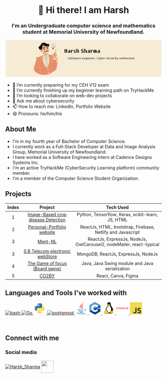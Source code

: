 <h1 align="center"> 👋  Hi there! I am Harsh </h1>

<h3 align="center"> I'm an Undergraduate computer science and mathematics student at Memorial University of Newfoundland. </h3>

<img src="/images/Harsh%20Sharma.svg" alt="Harsh Sharma banner">


- 🔭 I’m currently preparing for my CEH V12 exam
- 🌱 I’m currently finishing up my beginner learning path on TryHackMe
- 👯 I’m looking to collaborate on web-dev projects
- 💬 Ask me about cybersecurity 
- 📫 How to reach me: LinkedIn, Portfolio Website
- 😄 Pronouns: he/him/his

## About Me
* I'm in my fourth year of Bachelor of Computer Science.
* I currently work as a Full-Stack Developer at Data and Image Analysis Group, Memorial University of Newfoundland.
* I have worked as a Software Engineering intern at Cadence Designs Systems Inc.
* I'm an active TryHackMe (CyberSecurity Learning platform) community member.
* I'm a member of the Computer Science Student Organization.

## Projects

| Index | Project | Tech Used |
|:------:|:-----------------:|:------:|
|   1  |[Image-Based crop disease Detection](https://devpost.com/software/one-stop-agro?ref_content=user-portfolio&ref_feature=in_progress)| Python, Tensorflow, Keras, scikit-learn, JS, HTML |
|   2  |[Personal-Portfolio website](https://king-knight-harsh.github.io/portfolio_website/)| ReactJs, HTML, bootstrap, Firebase, Netlify and Javascript|
|   3  |[Ment-NL](https://king-knight-harsh.github.io/ment-nl/)| ReactJs, ExpressJs, NodeJs, OwlCarousel2, nodeMailer, react-typical |
|   3  |[S.B Telecom electronic webStore](https://github.com/king-knight-harsh/sbtelecom-webstore)| MongoDB, ReactJs, ExpressJs, NodeJs |
|   4  |[The Game of focus (Board game)](https://github.com/king-knight-harsh/comp2005-fall21-group4)| Java, Java Swing module and Java serialization|
|   5  |[CO2BY](https://devpost.com/software/co2by)| React, Canva, Figma |

## Languages and Tools I've worked with
<p align="left">
   <a href="https://www.gnu.org/software/bash/" target="_blank"> <img src="https://skorpil.cz/sites/default/files/2022-01/1200px-Bash_Logo_Colored.svg_.png" alt="bash" width="40" height="40"/> </a>
  <a href="https://go.dev/" target="_blank"> <img src="https://go.dev/images/go-logo-white.svg" alt="Go" width="40" height="40"/> </a>
  <a href="https://www.python.org" target="_blank"> <img src="https://raw.githubusercontent.com/devicons/devicon/master/icons/python/python-original.svg" alt="python" width="40" height="40"/> </a>
  <a href="https://www.postgresql.org/" target="_blank"> <img src="https://www.postgresql.org/media/img/about/press/elephant.png" alt="postgresql" width="40" height="40"/> </a>
  <a href="https://www.java.com" target="_blank"> <img src="https://raw.githubusercontent.com/devicons/devicon/master/icons/java/java-original.svg" alt="java" width="40" height="40"/> </a>
  <a href="https://www.w3schools.com/cpp/" target="_blank"> <img src="https://raw.githubusercontent.com/devicons/devicon/master/icons/cplusplus/cplusplus-original.svg" alt="cplusplus" width="40" height="40"/> </a>
  <a href="https://www.linux.org/" target="_blank"> <img src="https://raw.githubusercontent.com/devicons/devicon/master/icons/linux/linux-original.svg" alt="linux" width="40" height="40"/> </a> 
  <a href="https://www.oracle.com/" target="_blank"> <img src="https://raw.githubusercontent.com/devicons/devicon/master/icons/oracle/oracle-original.svg" alt="oracle" width="40" height="40"/> </a>
  <a href="https://developer.mozilla.org/en-US/docs/Web/JavaScript" target="_blank"> <img src="https://raw.githubusercontent.com/devicons/devicon/master/icons/javascript/javascript-original.svg" alt="javascript" width="40" height="40"/> </a>
 
</p>
<br>

## Connect with me

<h3 align="left">Social media</h3>
<p align="left">
<a href="https://www.linkedin.com/in/harsh-sharma-7b26a1196/" target="blank"><img align="center" src="https://raw.githubusercontent.com/rahuldkjain/github-profile-readme-generator/master/src/images/icons/Social/linked-in-alt.svg" alt="Harsh_Sharma" height="40" width="40" /></a>
<a href="mailto:hsharma@mun.ca"><img align="center" src="https://cdn.iconscout.com/icon/free/png-256/mail-2844876-2365225.png"  width="40" height="40"/></a>
</p>
<br>

